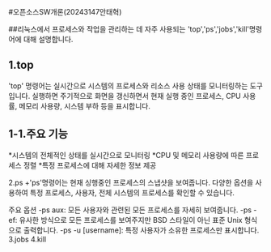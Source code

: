 #오픈소스SW개론(20243147안태혁)

##리눅스에서 프로세스와 작업을 관리하는 데 자주 사용되는 'top','ps','jobs','kill'명령어에 대해 설명합니다.

1.top
---
'top' 명령어는 실시간으로 시스템의 프로세스와 리소스 사용 상태를 모니터링하는 도구입니다. 실행하면 주기적으로 화면을 갱신하면서 현재 실행 중인 프로세스, CPU 사용률, 메모리 사용량, 시스템 부하 등을 표시합니다.
  
1-1.주요 기능
---
*시스템의 전체적인 상태를 실시간으로 모니터링
*CPU 및 메모리 사용량에 따른 프로세스 정렬
*특정 프로세스에 대해 자세한 정보 제공

2.ps
+'ps'명령어는 현재 싱행중인 프로세스의 스냅샷을 보여줍니다. 다양한 옵션을 사용하여 특정 프로세스, 사용자, 전체 시스템의 프로세스를 확인할 수 있습니다.

주요 옵션
-ps aux: 모든 사용자와 관련된 모든 프로세스를 자세히 보여줍니다.
-ps -ef: 유사한 방식으로 모든 프로세스를 보여주지만 BSD 스타일이 아닌 표준 Unix 형식으로 출력합니다.
-ps -u [username]: 특정 사용자가 소유한 프로세스만 표시합니다.
3.jobs
4.kill
